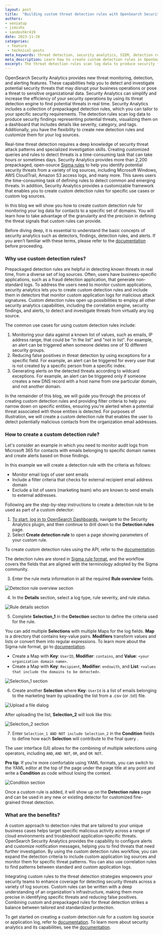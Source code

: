 ```yaml
---
layout: post
title:  "Building custom threat detection rules with OpenSearch Security Analytics"
authors:
- xeniatup
- jimishs
- sandeshkr419
date: 2023-11-28
categories:
 - feature
 - technical-posts
meta_keywords: threat detection, security analytics, SIEM, detection rules
meta_description: Learn how to create custom detection rules in OpenSearch Security Analytics for specific use cases or any log sources.
excerpt: The threat detection rules scan log data to produce security findings representing potential threats. Security Analytics provides more than 2,200 prepackaged, open-source Sigma rules to help you identify potential security threats from a variety of log sources, including Microsoft Windows, AWS CloudTrail, Amazon S3 access logs, and many more. Additionally, you have the flexibility to create new detection rules and customize them for your log sources. In this blog we will show you how to create custom detection rules using an example in which you need to monitor audit logs from Microsoft 365 for contacts with emails belonging to specific domain names and create alerts based on those findings. 
---
```


OpenSearch Security Analytics provides new threat monitoring, detection, and alerting features. These capabilities help you to detect and investigate potential security threats that may disrupt your business operations or pose a threat to sensitive organizational data. Security Analytics can simplify and increase the efficiency of your security operations by using its threat detection engine to find potential threats in real time. Security Analytics includes a collection of prepackaged detection rules, which you can tailor to your specific security requirements. The detection rules scan log data to produce security findings representing potential threats, visualizing them on a dashboard that includes details like severity, category, and tags. Additionally, you have the flexibility to create new detection rules and customize them for your log sources.

Real-time threat detection requires a deep knowledge of security threat attack patterns and specialized investigation skills. Creating customized queries and rules to detect threats is a time-consuming task that can take hours or sometimes days. Security Analytics provides more than 2,200 prepackaged, open-source [Sigma rules](https://github.com/SigmaHQ/sigma) to help you identify potential security threats from a variety of log sources, including Microsoft Windows, AWS CloudTrail, Amazon S3 access logs, and many more. This saves users the time-consuming task of defining rules to detect common and emerging threats. In addition, Security Analytics provides a customizable framework that enables you to create custom detection rules for specific use cases or custom log sources.

In this blog we will show you how to create custom detection rule for monitoring your log data for contacts to a specific set of domains. You will learn how to take advantage of the granularity and the precision in defining the threat signals that custom rules can provide.  

Before diving deep, it is essential to understand the basic concepts of security analytics such as detectors, findings, detection rules, and alerts. If you aren’t familiar with these terms, please refer to the [documentation](https://opensearch.org/docs/latest/security-analytics/index/) before proceeding.

### Why use custom detection rules?

Prepackaged detection rules are helpful in detecting known threats in real time, from a diverse set of log sources. Often, users have business-specific applications, such as a fraud detection application, that generate non-standard logs. To address the users need to monitor custom applications, security analytics lets you to create custom detection rules and include them in detectors that monitor custom application logs for malicious attack signatures. Custom detection rules open up possibilities to employ all other security analytics capabilities, including the correlation engine, security findings, and alerts, to detect and investigate threats from virtually any log source.

The common use cases for using custom detection rules include: 

1. Monitoring your data against a known  list of values, such as emails, IP address range, that could be "in the list" and "not in list". For example, an alert can be triggered when someone deletes one of 10 different security groups.
2. Reducing false positives in threat detection by using exceptions for a specific field. For example, an alert can be triggered for every user that is not created by a specific person from a specific index.
3. Generating alerts on the detected threats according to wildcard exceptions. For example, an alert can be triggered only if someone creates a new DNS record with a host name from one particular domain, and not another domain.

In the remainder of this blog, we will guide you through the process of creating custom detection rules and providing filter criteria to help you narrow down on specific entities, ensuring you're alerted when a potential threat associated with those entities is detected. For purposes of illustration, we will create a custom detection rule that enables the user to detect potentially malicious contacts from the organization email addresses.

### How to create a custom detection rule?

Let's consider an example in which you need to monitor audit logs from Microsoft 365 for contacts with emails belonging to specific domain names and create alerts based on those findings. 

In this example we will create a detection rule with the criteria as follows:

- Monitor email logs of user sent emails 
- Include a filter criteria that checks for external recipient email address domain 
- Exclude a list of users (marketing team) who are known to send emails to external addresses.


Following are the step-by-step instructions to create a detection rule to be used as part of a custom detector:


1. [To start, log in to OpenSearch Dashboards](https://opensearch.org/docs/latest/quickstart/), navigate to the Security Analytics plugin, and then continue to drill down to the **Detection rules** page. 
2. Select **Create detection rule** to open a page showing parameters of your custom rule.

To create custom detection rules using the API, refer to the [documentation](https://opensearch.org/docs/latest/security-analytics/api-tools/rule-api/).
 
The detection rules are stored in [Sigma rule format](https://github.com/SigmaHQ/sigma/wiki/Rule-Creation-Guide), and the workflow covers the fields that are aligned with the terminology adopted by the Sigma community.

3. Enter the rule meta information in all the required **Rule overview** fields. 

![Detection rule overview section](/assets/media/blog-images/2023-11-28-how-to-create-custom-threat-detection-rules/rule-overview.png)

4. In the **Details** section, select a log type, rule severity, and rule status. 

![Rule details section](/assets/media/blog-images/2023-11-28-how-to-create-custom-threat-detection-rules/details.png)

5. Complete **Selection_1** in the **Detection** section to define the criteria used for the rule.

You can add multiple **Selections** with multiple Maps for the log fields. **Map** is a directory that contains key-value pairs. **Modifiers** transform values and lists or convert them into regular expressions. To learn more about the Sigma rule format, go to [documentation](https://github.com/SigmaHQ/sigma). 

- Create a Map with **Key**: `UserID`, **Modifier**: `contains`, and **Value**: `<your organization domain name>`.
- Create a Map with **Key**: `Recipient`, **Modifier**: `endswith`, and **List**: `<values that include the domains to be detected>`. 

![Selection_1 section](/assets/media/blog-images/2023-11-28-how-to-create-custom-threat-detection-rules/selection1.png)

6. Create another **Selection** where **Key**: `UserId` is a list of emails belonging to the marketing team by uploading the list from a .csv (or .txt) file. 


![Upload a file dialog](/assets/media/blog-images/2023-11-28-how-to-create-custom-threat-detection-rules/upload-a-file.png)

After uploading the list, **Selection_2** will look like this:

![Selection_2 section](/assets/media/blog-images/2023-11-28-how-to-create-custom-threat-detection-rules/selection2.png)

7. Enter  `Selection_1 AND NOT include Selection_2` in the **Condition** fields to define how each **Selection** will contribute to the final query . 

The user interface (UI) allows for the combining of multiple selections using operators, including `AND`, `AND NOT`, `OR`, and `OR NOT`. 

**Pro tip**: If you’re more comfortable using YAML formats, you can switch to the YAML editor at the top of the page under the page title at any point and write a **Condition** as code without losing the context.

![Condition section](/assets/media/blog-images/2023-11-28-how-to-create-custom-threat-detection-rules/condition.png) 

Once a custom rule is added, it will show up on the **Detection rules** page and can be used in any new or existing detector for customized fine-grained threat detection.

### What are the benefits?

A custom approach to detection rules that are tailored to your unique business cases helps target specific malicious activity across a range of cloud environments and troubleshoot application-specific threats. OpenSearch Security Analytics provides the capability to configure alerts and customize notification messages, helping you to find threats that need further investigation. By using the custom detection rules workflow, you can expand the detection criteria to include custom application log sources and monitor them for specific threat patterns. You can also use correlation rules to find patterns between standard and custom application logs. 

Integrating custom rules to the threat detection strategies empowers your security teams to enhance coverage for detecting security threats across a variety of log sources. Custom rules can be written with a deep understanding of an organization's infrastructure, making them more precise in identifying specific threats and reducing false positives. Combining custom and prepackaged rules for threat detection strikes a balance between tailored and standardized protection.

To get started on creating a custom detection rule for a custom log source or application log, refer to [documentation](https://opensearch.org/docs/latest/security-analytics/usage/rules/#creating-detection-rules). To learn more about security analytics and its capabilities, see the [documentation](https://opensearch.org/docs/latest/security-analytics/index/).



